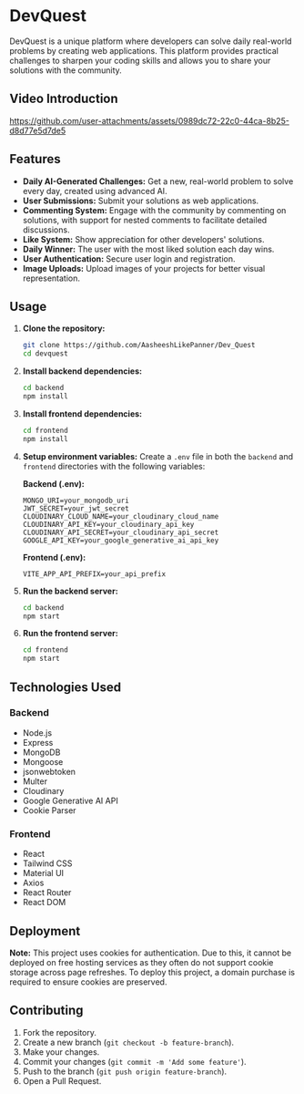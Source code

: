 # DevQuest

DevQuest is a unique platform where developers can solve daily real-world problems by creating web applications. This platform provides practical challenges to sharpen your coding skills and allows you to share your solutions with the community.

## Video Introduction
https://github.com/user-attachments/assets/0989dc72-22c0-44ca-8b25-d8d77e5d7de5


## Features

- **Daily AI-Generated Challenges:** Get a new, real-world problem to solve every day, created using advanced AI.
- **User Submissions:** Submit your solutions as web applications.
- **Commenting System:** Engage with the community by commenting on solutions, with support for nested comments to facilitate detailed discussions.
- **Like System:** Show appreciation for other developers' solutions.
- **Daily Winner:** The user with the most liked solution each day wins.
- **User Authentication:** Secure user login and registration.
- **Image Uploads:** Upload images of your projects for better visual representation.

## Usage

1. **Clone the repository:**
    ```bash
    git clone https://github.com/AasheeshLikePanner/Dev_Quest
    cd devquest
    ```

2. **Install backend dependencies:**
    ```bash
    cd backend
    npm install
    ```

3. **Install frontend dependencies:**
    ```bash
    cd frontend
    npm install
    ```

4. **Setup environment variables:**
    Create a `.env` file in both the `backend` and `frontend` directories with the following variables:

    **Backend (.env):**
    ```env
    MONGO_URI=your_mongodb_uri
    JWT_SECRET=your_jwt_secret
    CLOUDINARY_CLOUD_NAME=your_cloudinary_cloud_name
    CLOUDINARY_API_KEY=your_cloudinary_api_key
    CLOUDINARY_API_SECRET=your_cloudinary_api_secret
    GOOGLE_API_KEY=your_google_generative_ai_api_key
    ```

    **Frontend (.env):**
    ```env
    VITE_APP_API_PREFIX=your_api_prefix
    ```

5. **Run the backend server:**
    ```bash
    cd backend
    npm start
    ```

6. **Run the frontend server:**
    ```bash
    cd frontend
    npm start
    ```

## Technologies Used

### Backend
- Node.js
- Express
- MongoDB
- Mongoose
- jsonwebtoken
- Multer
- Cloudinary
- Google Generative AI API
- Cookie Parser

### Frontend
- React
- Tailwind CSS
- Material UI
- Axios
- React Router
- React DOM

## Deployment

**Note:** This project uses cookies for authentication. Due to this, it cannot be deployed on free hosting services as they often do not support cookie storage across page refreshes. To deploy this project, a domain purchase is required to ensure cookies are preserved.

## Contributing

1. Fork the repository.
2. Create a new branch (`git checkout -b feature-branch`).
3. Make your changes.
4. Commit your changes (`git commit -m 'Add some feature'`).
5. Push to the branch (`git push origin feature-branch`).
6. Open a Pull Request.


